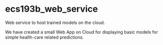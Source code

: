 # ecs193b_web_service
Web service to host trained models on the cloud.

We have created a small Web App on Cloud for displaying basic models for simple health-care related predictions.
